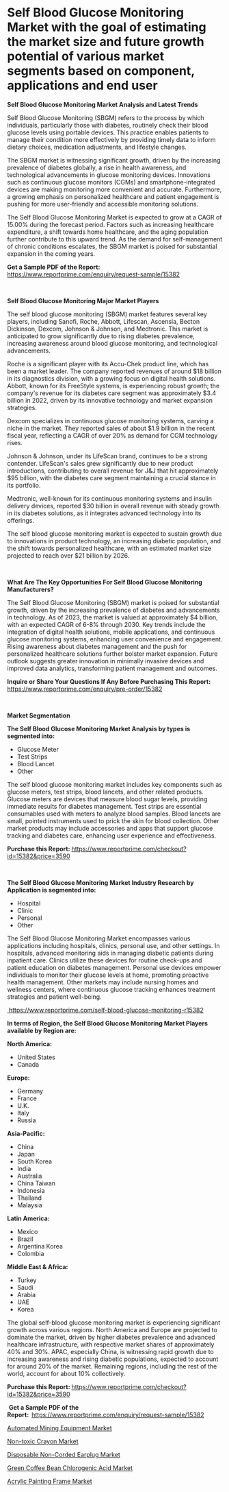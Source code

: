 <p><h1>Self Blood Glucose Monitoring Market with the goal of estimating the market size and future growth potential of various market segments based on component, applications and end user</h1></p><p><strong>Self Blood Glucose Monitoring Market Analysis and Latest Trends</strong></p>
<p><p>Self Blood Glucose Monitoring (SBGM) refers to the process by which individuals, particularly those with diabetes, routinely check their blood glucose levels using portable devices. This practice enables patients to manage their condition more effectively by providing timely data to inform dietary choices, medication adjustments, and lifestyle changes. </p><p>The SBGM market is witnessing significant growth, driven by the increasing prevalence of diabetes globally, a rise in health awareness, and technological advancements in glucose monitoring devices. Innovations such as continuous glucose monitors (CGMs) and smartphone-integrated devices are making monitoring more convenient and accurate. Furthermore, a growing emphasis on personalized healthcare and patient engagement is pushing for more user-friendly and accessible monitoring solutions. </p><p>The Self Blood Glucose Monitoring Market is expected to grow at a CAGR of 15.00% during the forecast period. Factors such as increasing healthcare expenditure, a shift towards home healthcare, and the aging population further contribute to this upward trend. As the demand for self-management of chronic conditions escalates, the SBGM market is poised for substantial expansion in the coming years.</p></p>
<p><strong>Get a Sample PDF of the Report:&nbsp;</strong> <a href="https://www.reportprime.com/enquiry/request-sample/15382?utm_campaign=1169&utm_medium=2&utm_source=Github&utm_content=ia&utm_term=29112024&utm_id=self-blood-glucose-monitoring">https://www.reportprime.com/enquiry/request-sample/15382</a></p>
<p>&nbsp;</p>
<p><strong>Self Blood Glucose Monitoring Major Market Players</strong></p>
<p><p>The self blood glucose monitoring (SBGM) market features several key players, including Sanofi, Roche, Abbott, Lifescan, Ascensia, Becton Dickinson, Dexcom, Johnson & Johnson, and Medtronic. This market is anticipated to grow significantly due to rising diabetes prevalence, increasing awareness around blood glucose monitoring, and technological advancements.</p><p>Roche is a significant player with its Accu-Chek product line, which has been a market leader. The company reported revenues of around $18 billion in its diagnostics division, with a growing focus on digital health solutions. Abbott, known for its FreeStyle systems, is experiencing robust growth; the company's revenue for its diabetes care segment was approximately $3.4 billion in 2022, driven by its innovative technology and market expansion strategies.</p><p>Dexcom specializes in continuous glucose monitoring systems, carving a niche in the market. They reported sales of about $1.9 billion in the recent fiscal year, reflecting a CAGR of over 20% as demand for CGM technology rises.</p><p>Johnson & Johnson, under its LifeScan brand, continues to be a strong contender. LifeScan's sales grew significantly due to new product introductions, contributing to overall revenue for J&J that hit approximately $95 billion, with the diabetes care segment maintaining a crucial stance in its portfolio.</p><p>Medtronic, well-known for its continuous monitoring systems and insulin delivery devices, reported $30 billion in overall revenue with steady growth in its diabetes solutions, as it integrates advanced technology into its offerings.</p><p>The self blood glucose monitoring market is expected to sustain growth due to innovations in product technology, an increasing diabetic population, and the shift towards personalized healthcare, with an estimated market size projected to reach over $21 billion by 2026.</p></p>
<p>&nbsp;</p>
<p><strong>What Are The Key Opportunities For Self Blood Glucose Monitoring Manufacturers?</strong></p>
<p><p>The Self Blood Glucose Monitoring (SBGM) market is poised for substantial growth, driven by the increasing prevalence of diabetes and advancements in technology. As of 2023, the market is valued at approximately $4 billion, with an expected CAGR of 6-8% through 2030. Key trends include the integration of digital health solutions, mobile applications, and continuous glucose monitoring systems, enhancing user convenience and engagement. Rising awareness about diabetes management and the push for personalized healthcare solutions further bolster market expansion. Future outlook suggests greater innovation in minimally invasive devices and improved data analytics, transforming patient management and outcomes.</p></p>
<p><strong>Inquire or Share Your Questions If Any Before Purchasing This Report:</strong> <a href="https://www.reportprime.com/enquiry/pre-order/15382?utm_campaign=1169&utm_medium=2&utm_source=Github&utm_content=ia&utm_term=29112024&utm_id=self-blood-glucose-monitoring">https://www.reportprime.com/enquiry/pre-order/15382</a></p>
<p>&nbsp;</p>
<p><strong>Market Segmentation</strong></p>
<p><strong>The Self Blood Glucose Monitoring Market Analysis by types is segmented into:</strong></p>
<p><ul><li>Glucose Meter</li><li>Test Strips</li><li>Blood Lancet</li><li>Other</li></ul></p>
<p><p>The self blood glucose monitoring market includes key components such as glucose meters, test strips, blood lancets, and other related products. Glucose meters are devices that measure blood sugar levels, providing immediate results for diabetes management. Test strips are essential consumables used with meters to analyze blood samples. Blood lancets are small, pointed instruments used to prick the skin for blood collection. Other market products may include accessories and apps that support glucose tracking and diabetes care, enhancing user experience and effectiveness.</p></p>
<p><strong>Purchase this Report:&nbsp;</strong><a href="https://www.reportprime.com/checkout?id=15382&price=3590&utm_campaign=1169&utm_medium=2&utm_source=Github&utm_content=ia&utm_term=29112024&utm_id=self-blood-glucose-monitoring">https://www.reportprime.com/checkout?id=15382&price=3590</a></p>
<p>&nbsp;</p>
<p><strong>The Self Blood Glucose Monitoring Market Industry Research by Application is segmented into:</strong></p>
<p><ul><li>Hospital</li><li>Clinic</li><li>Personal</li><li>Other</li></ul></p>
<p><p>The Self Blood Glucose Monitoring Market encompasses various applications including hospitals, clinics, personal use, and other settings. In hospitals, advanced monitoring aids in managing diabetic patients during inpatient care. Clinics utilize these devices for routine check-ups and patient education on diabetes management. Personal use devices empower individuals to monitor their glucose levels at home, promoting proactive health management. Other markets may include nursing homes and wellness centers, where continuous glucose tracking enhances treatment strategies and patient well-being.</p></p>
<p><a href="https://www.reportprime.com/self-blood-glucose-monitoring-r15382?utm_campaign=1169&utm_medium=2&utm_source=Github&utm_content=ia&utm_term=29112024&utm_id=self-blood-glucose-monitoring">&nbsp;https://www.reportprime.com/self-blood-glucose-monitoring-r15382</a></p>
<p><strong>In terms of Region, the Self Blood Glucose Monitoring Market Players available by Region are:</strong></p>
<p>
    <p> <strong> North America: </strong>
        <ul>
            <li>United States</li>
            <li>Canada</li>
        </ul>
        </p> 
    <p> <strong> Europe: </strong>
        <ul>
            <li>Germany</li>
            <li>France</li>
            <li>U.K.</li>
            <li>Italy</li>
            <li>Russia</li>
        </ul>
        </p> 
    <p> <strong> Asia-Pacific: </strong>
        <ul>
            <li>China</li>
            <li>Japan</li>
            <li>South Korea</li>
            <li>India</li>
            <li>Australia</li>
            <li>China Taiwan</li>
            <li>Indonesia</li>
            <li>Thailand</li>
            <li>Malaysia</li>
        </ul>
        </p> 
    <p> <strong> Latin America: </strong>
        <ul>
            <li>Mexico</li>
            <li>Brazil</li>
            <li>Argentina Korea</li>
            <li>Colombia</li>
        </ul>
        </p> 
    <p> <strong> Middle East & Africa: </strong>
        <ul>
            <li>Turkey</li>
            <li>Saudi</li>
            <li>Arabia</li>
            <li>UAE</li>
            <li>Korea</li>
        </ul>
    </p>
    </p>
<p><p>The global self-blood glucose monitoring market is experiencing significant growth across various regions. North America and Europe are projected to dominate the market, driven by higher diabetes prevalence and advanced healthcare infrastructure, with respective market shares of approximately 40% and 30%. APAC, especially China, is witnessing rapid growth due to increasing awareness and rising diabetic populations, expected to account for around 20% of the market. Remaining regions, including the rest of the world, account for about 10% collectively.</p></p>
<p><strong>Purchase this Report: </strong><a href="https://www.reportprime.com/checkout?id=15382&price=3590&utm_campaign=1169&utm_medium=2&utm_source=Github&utm_content=ia&utm_term=29112024&utm_id=self-blood-glucose-monitoring">https://www.reportprime.com/checkout?id=15382&price=3590</a></p>
<p>&nbsp;<strong>Get a Sample PDF of the Report:&nbsp;&nbsp;</strong><a href="https://www.reportprime.com/enquiry/request-sample/15382?utm_campaign=1169&utm_medium=2&utm_source=Github&utm_content=ia&utm_term=29112024&utm_id=self-blood-glucose-monitoring">https://www.reportprime.com/enquiry/request-sample/15382</a></p>
<p><strong></strong></p>
<p><p><a href="https://github.com/pizolina/Market-Research-Report-List-6/blob/main/automated-mining-equipment-market.md?utm_campaign=1169&utm_medium=2&utm_source=Github&utm_content=ia&utm_term=29112024&utm_id=self-blood-glucose-monitoring">Automated Mining Equipment Market</a></p><p><a href="https://issuu.com/reportprime-2/docs/non-toxic-crayon-market-size-2030.pptx?utm_campaign=1169&utm_medium=2&utm_source=Github&utm_content=ia&utm_term=29112024&utm_id=self-blood-glucose-monitoring">Non-toxic Crayon Market</a></p><p><a href="https://issuu.com/reportprime-2/docs/disposable-non-corded-earplug-market-size-2030.ppt?utm_campaign=1169&utm_medium=2&utm_source=Github&utm_content=ia&utm_term=29112024&utm_id=self-blood-glucose-monitoring">Disposable Non-Corded Earplug Market</a></p><p><a href="https://www.linkedin.com/pulse/green-coffee-bean-chlorogenic-acid-industry-forecast-market-uqcsf?utm_campaign=1169&utm_medium=2&utm_source=Github&utm_content=ia&utm_term=29112024&utm_id=self-blood-glucose-monitoring">Green Coffee Bean Chlorogenic Acid Market</a></p><p><a href="https://www.linkedin.com/pulse/acrylic-painting-frame-market-investigation-industry-qimse?utm_campaign=1169&utm_medium=2&utm_source=Github&utm_content=ia&utm_term=29112024&utm_id=self-blood-glucose-monitoring">Acrylic Painting Frame Market</a></p></p>
